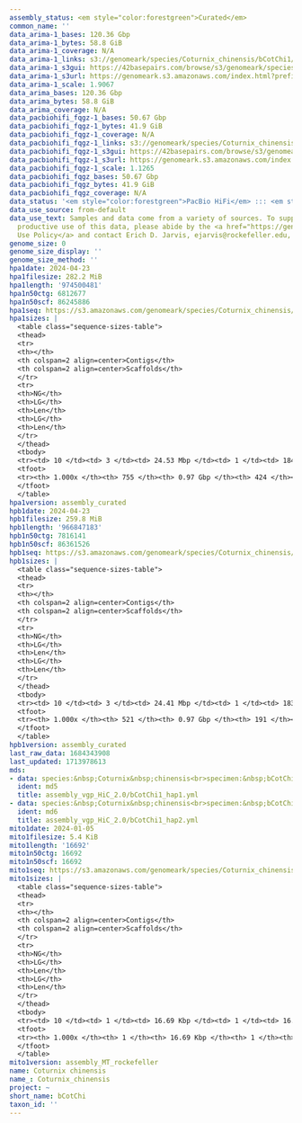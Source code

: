 ```yaml
---
assembly_status: <em style="color:forestgreen">Curated</em>
common_name: ''
data_arima-1_bases: 120.36 Gbp
data_arima-1_bytes: 58.8 GiB
data_arima-1_coverage: N/A
data_arima-1_links: s3://genomeark/species/Coturnix_chinensis/bCotChi1/genomic_data/arima/<br>
data_arima-1_s3gui: https://42basepairs.com/browse/s3/genomeark/species/Coturnix_chinensis/bCotChi1/genomic_data/arima/
data_arima-1_s3url: https://genomeark.s3.amazonaws.com/index.html?prefix=species/Coturnix_chinensis/bCotChi1/genomic_data/arima/
data_arima-1_scale: 1.9067
data_arima_bases: 120.36 Gbp
data_arima_bytes: 58.8 GiB
data_arima_coverage: N/A
data_pacbiohifi_fqgz-1_bases: 50.67 Gbp
data_pacbiohifi_fqgz-1_bytes: 41.9 GiB
data_pacbiohifi_fqgz-1_coverage: N/A
data_pacbiohifi_fqgz-1_links: s3://genomeark/species/Coturnix_chinensis/bCotChi1/genomic_data/pacbio_hifi/<br>
data_pacbiohifi_fqgz-1_s3gui: https://42basepairs.com/browse/s3/genomeark/species/Coturnix_chinensis/bCotChi1/genomic_data/pacbio_hifi/
data_pacbiohifi_fqgz-1_s3url: https://genomeark.s3.amazonaws.com/index.html?prefix=species/Coturnix_chinensis/bCotChi1/genomic_data/pacbio_hifi/
data_pacbiohifi_fqgz-1_scale: 1.1265
data_pacbiohifi_fqgz_bases: 50.67 Gbp
data_pacbiohifi_fqgz_bytes: 41.9 GiB
data_pacbiohifi_fqgz_coverage: N/A
data_status: '<em style="color:forestgreen">PacBio HiFi</em> ::: <em style="color:forestgreen">Arima</em>'
data_use_source: from-default
data_use_text: Samples and data come from a variety of sources. To support fair and
  productive use of this data, please abide by the <a href="https://genome10k.soe.ucsc.edu/data-use-policies/">Data
  Use Policy</a> and contact Erich D. Jarvis, ejarvis@rockefeller.edu, with any questions.
genome_size: 0
genome_size_display: ''
genome_size_method: ''
hpa1date: 2024-04-23
hpa1filesize: 282.2 MiB
hpa1length: '974500481'
hpa1n50ctg: 6812677
hpa1n50scf: 86245886
hpa1seq: https://s3.amazonaws.com/genomeark/species/Coturnix_chinensis/bCotChi1/assembly_curated/bCotChi1.hap1.cur.20240423.fasta.gz
hpa1sizes: |
  <table class="sequence-sizes-table">
  <thead>
  <tr>
  <th></th>
  <th colspan=2 align=center>Contigs</th>
  <th colspan=2 align=center>Scaffolds</th>
  </tr>
  <tr>
  <th>NG</th>
  <th>LG</th>
  <th>Len</th>
  <th>LG</th>
  <th>Len</th>
  </tr>
  </thead>
  <tbody>
  <tr><td> 10 </td><td> 3 </td><td> 24.53 Mbp </td><td> 1 </td><td> 184.96 Mbp </td></tr><tr><td> 20 </td><td> 8 </td><td> 15.98 Mbp </td><td> 2 </td><td> 140.60 Mbp </td></tr><tr><td> 30 </td><td> 15 </td><td> 11.40 Mbp </td><td> 2 </td><td> 140.60 Mbp </td></tr><tr><td> 40 </td><td> 24 </td><td> 8.86 Mbp </td><td> 3 </td><td> 104.65 Mbp </td></tr><tr style="background-color:#cccccc;"><td> 50 </td><td> 37 </td><td style="background-color:#88ff88;"> 6.81 Mbp </td><td> 4 </td><td style="background-color:#88ff88;"> 86.25 Mbp </td></tr><tr><td> 60 </td><td> 53 </td><td> 5.44 Mbp </td><td> 5 </td><td> 72.62 Mbp </td></tr><tr><td> 70 </td><td> 74 </td><td> 3.75 Mbp </td><td> 8 </td><td> 34.89 Mbp </td></tr><tr><td> 80 </td><td> 108 </td><td> 2.22 Mbp </td><td> 11 </td><td> 19.10 Mbp </td></tr><tr><td> 90 </td><td> 169 </td><td> 1.12 Mbp </td><td> 17 </td><td> 11.75 Mbp </td></tr><tr><td> 100 </td><td> 755 </td><td> 267  bp </td><td> 424 </td><td> 12.32 Kbp </td></tr></tbody>
  <tfoot>
  <tr><th> 1.000x </th><th> 755 </th><th> 0.97 Gbp </th><th> 424 </th><th> 0.97 Gbp </th></tr>
  </tfoot>
  </table>
hpa1version: assembly_curated
hpb1date: 2024-04-23
hpb1filesize: 259.8 MiB
hpb1length: '966847183'
hpb1n50ctg: 7816141
hpb1n50scf: 86361526
hpb1seq: https://s3.amazonaws.com/genomeark/species/Coturnix_chinensis/bCotChi1/assembly_curated/bCotChi1.hap2.cur.20240423.fasta.gz
hpb1sizes: |
  <table class="sequence-sizes-table">
  <thead>
  <tr>
  <th></th>
  <th colspan=2 align=center>Contigs</th>
  <th colspan=2 align=center>Scaffolds</th>
  </tr>
  <tr>
  <th>NG</th>
  <th>LG</th>
  <th>Len</th>
  <th>LG</th>
  <th>Len</th>
  </tr>
  </thead>
  <tbody>
  <tr><td> 10 </td><td> 3 </td><td> 24.41 Mbp </td><td> 1 </td><td> 183.82 Mbp </td></tr><tr><td> 20 </td><td> 8 </td><td> 17.68 Mbp </td><td> 2 </td><td> 141.75 Mbp </td></tr><tr><td> 30 </td><td> 14 </td><td> 12.96 Mbp </td><td> 2 </td><td> 141.75 Mbp </td></tr><tr><td> 40 </td><td> 22 </td><td> 10.63 Mbp </td><td> 3 </td><td> 105.16 Mbp </td></tr><tr style="background-color:#cccccc;"><td> 50 </td><td> 33 </td><td style="background-color:#88ff88;"> 7.82 Mbp </td><td> 4 </td><td style="background-color:#88ff88;"> 86.36 Mbp </td></tr><tr><td> 60 </td><td> 48 </td><td> 6.02 Mbp </td><td> 5 </td><td> 75.05 Mbp </td></tr><tr><td> 70 </td><td> 66 </td><td> 3.98 Mbp </td><td> 7 </td><td> 37.71 Mbp </td></tr><tr><td> 80 </td><td> 97 </td><td> 2.61 Mbp </td><td> 11 </td><td> 18.94 Mbp </td></tr><tr><td> 90 </td><td> 150 </td><td> 1.22 Mbp </td><td> 17 </td><td> 11.73 Mbp </td></tr><tr><td> 100 </td><td> 521 </td><td> 7.61 Kbp </td><td> 191 </td><td> 17.30 Kbp </td></tr></tbody>
  <tfoot>
  <tr><th> 1.000x </th><th> 521 </th><th> 0.97 Gbp </th><th> 191 </th><th> 0.97 Gbp </th></tr>
  </tfoot>
  </table>
hpb1version: assembly_curated
last_raw_data: 1684343908
last_updated: 1713978613
mds:
- data: species:&nbsp;Coturnix&nbsp;chinensis<br>specimen:&nbsp;bCotChi1<br>projects:&nbsp;<br>&nbsp;&nbsp;-&nbsp;vgp<br>assembled_by_group:&nbsp;Rockefeller<br>data_location:&nbsp;S3<br>release_to:&nbsp;S3<br>haplotype_to_curate:&nbsp;hap1<br>hap1:&nbsp;s3://genomeark/species/Coturnix_chinensis/bCotChi1/assembly_vgp_HiC_2.0/bCotChi1.HiC.hap1.20231003.fasta.gz<br>hap2:&nbsp;s3://genomeark/species/Coturnix_chinensis/bCotChi1/assembly_vgp_HiC_2.0/bCotChi1.HiC.hap2.20231003.fasta.gz<br>pretext_hap1:&nbsp;s3://genomeark/species/Coturnix_chinensis/bCotChi1/assembly_vgp_HiC_2.0/evaluation/hap1/pretext/bCotChi1_hap1_s2.pretext<br>pretext_hap2:&nbsp;s3://genomeark/species/Coturnix_chinensis/bCotChi1/assembly_vgp_HiC_2.0/evaluation/hap2/pretext/bCotChi1_hap2_s2.pretext<br>kmer_spectra_img:&nbsp;s3://genomeark/species/Coturnix_chinensis/bCotChi1/assembly_vgp_HiC_2.0/evaluation/merqury/bCotChi1_png/<br>pacbio_read_dir:&nbsp;s3://genomeark/species/Coturnix_chinensis/bCotChi1/genomic_data/pacbio_hifi/<br>pacbio_read_type:&nbsp;hifi<br>hic_read_dir:&nbsp;s3://genomeark/species/Coturnix_chinensis/bCotChi1/genomic_data/arima/<br>pipeline:&nbsp;<br>&nbsp;&nbsp;-&nbsp;hifiasm&nbsp;(0.16.1+galaxy4)<br>&nbsp;&nbsp;-&nbsp;yahs&nbsp;(1.2a.2+galaxy1)<br>notes:&nbsp;This&nbsp;was&nbsp;a&nbsp;Hifiasm-HiC&nbsp;assembly&nbsp;of&nbsp;bCotChi1,&nbsp;resulting&nbsp;in&nbsp;two&nbsp;complete&nbsp;haplotypes.&nbsp;HiC&nbsp;scaffolding&nbsp;was&nbsp;performed&nbsp;with&nbsp;YaHS.&nbsp;&nbsp;The&nbsp;HiC&nbsp;prep&nbsp;kit&nbsp;used&nbsp;was&nbsp;Arima.&nbsp;&nbsp;<br><br>
  ident: md5
  title: assembly_vgp_HiC_2.0/bCotChi1_hap1.yml
- data: species:&nbsp;Coturnix&nbsp;chinensis<br>specimen:&nbsp;bCotChi1<br>projects:&nbsp;<br>&nbsp;&nbsp;-&nbsp;vgp<br>assembled_by_group:&nbsp;Rockefeller<br>data_location:&nbsp;S3<br>release_to:&nbsp;S3<br>haplotype_to_curate:&nbsp;hap2<br>hap1:&nbsp;s3://genomeark/species/Coturnix_chinensis/bCotChi1/assembly_vgp_HiC_2.0/bCotChi1.HiC.hap1.20231003.fasta.gz<br>hap2:&nbsp;s3://genomeark/species/Coturnix_chinensis/bCotChi1/assembly_vgp_HiC_2.0/bCotChi1.HiC.hap2.20231003.fasta.gz<br>pretext_hap1:&nbsp;s3://genomeark/species/Coturnix_chinensis/bCotChi1/assembly_vgp_HiC_2.0/evaluation/hap1/pretext/bCotChi1_hap1_s2.pretext<br>pretext_hap2:&nbsp;s3://genomeark/species/Coturnix_chinensis/bCotChi1/assembly_vgp_HiC_2.0/evaluation/hap2/pretext/bCotChi1_hap2_s2.pretext<br>kmer_spectra_img:&nbsp;s3://genomeark/species/Coturnix_chinensis/bCotChi1/assembly_vgp_HiC_2.0/evaluation/merqury/bCotChi1_png/<br>pacbio_read_dir:&nbsp;s3://genomeark/species/Coturnix_chinensis/bCotChi1/genomic_data/pacbio_hifi/<br>pacbio_read_type:&nbsp;hifi<br>hic_read_dir:&nbsp;s3://genomeark/species/Coturnix_chinensis/bCotChi1/genomic_data/arima/<br>pipeline:&nbsp;<br>&nbsp;&nbsp;-&nbsp;hifiasm&nbsp;(0.16.1+galaxy4)<br>&nbsp;&nbsp;-&nbsp;yahs&nbsp;(1.2a.2+galaxy1)<br>notes:&nbsp;This&nbsp;was&nbsp;a&nbsp;Hifiasm-HiC&nbsp;assembly&nbsp;of&nbsp;bCotChi1,&nbsp;resulting&nbsp;in&nbsp;two&nbsp;complete&nbsp;haplotypes.&nbsp;HiC&nbsp;scaffolding&nbsp;was&nbsp;performed&nbsp;with&nbsp;YaHS.&nbsp;&nbsp;The&nbsp;HiC&nbsp;prep&nbsp;kit&nbsp;used&nbsp;was&nbsp;Arima.&nbsp;<br><br>
  ident: md6
  title: assembly_vgp_HiC_2.0/bCotChi1_hap2.yml
mito1date: 2024-01-05
mito1filesize: 5.4 KiB
mito1length: '16692'
mito1n50ctg: 16692
mito1n50scf: 16692
mito1seq: https://s3.amazonaws.com/genomeark/species/Coturnix_chinensis/bCotChi1/assembly_MT_rockefeller/bCotChi1.MT.20240105.fasta.gz
mito1sizes: |
  <table class="sequence-sizes-table">
  <thead>
  <tr>
  <th></th>
  <th colspan=2 align=center>Contigs</th>
  <th colspan=2 align=center>Scaffolds</th>
  </tr>
  <tr>
  <th>NG</th>
  <th>LG</th>
  <th>Len</th>
  <th>LG</th>
  <th>Len</th>
  </tr>
  </thead>
  <tbody>
  <tr><td> 10 </td><td> 1 </td><td> 16.69 Kbp </td><td> 1 </td><td> 16.69 Kbp </td></tr><tr><td> 20 </td><td> 1 </td><td> 16.69 Kbp </td><td> 1 </td><td> 16.69 Kbp </td></tr><tr><td> 30 </td><td> 1 </td><td> 16.69 Kbp </td><td> 1 </td><td> 16.69 Kbp </td></tr><tr><td> 40 </td><td> 1 </td><td> 16.69 Kbp </td><td> 1 </td><td> 16.69 Kbp </td></tr><tr style="background-color:#cccccc;"><td> 50 </td><td> 1 </td><td style="background-color:#ff8888;"> 16.69 Kbp </td><td> 1 </td><td style="background-color:#ff8888;"> 16.69 Kbp </td></tr><tr><td> 60 </td><td> 1 </td><td> 16.69 Kbp </td><td> 1 </td><td> 16.69 Kbp </td></tr><tr><td> 70 </td><td> 1 </td><td> 16.69 Kbp </td><td> 1 </td><td> 16.69 Kbp </td></tr><tr><td> 80 </td><td> 1 </td><td> 16.69 Kbp </td><td> 1 </td><td> 16.69 Kbp </td></tr><tr><td> 90 </td><td> 1 </td><td> 16.69 Kbp </td><td> 1 </td><td> 16.69 Kbp </td></tr><tr><td> 100 </td><td> 1 </td><td> 16.69 Kbp </td><td> 1 </td><td> 16.69 Kbp </td></tr></tbody>
  <tfoot>
  <tr><th> 1.000x </th><th> 1 </th><th> 16.69 Kbp </th><th> 1 </th><th> 16.69 Kbp </th></tr>
  </tfoot>
  </table>
mito1version: assembly_MT_rockefeller
name: Coturnix chinensis
name_: Coturnix_chinensis
project: ~
short_name: bCotChi
taxon_id: ''
---
```

